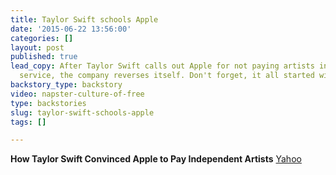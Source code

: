 ```yaml
---
title: Taylor Swift schools Apple
date: '2015-06-22 13:56:00'
categories: []
layout: post
published: true
lead_copy: After Taylor Swift calls out Apple for not paying artists in its streaming
  service, the company reverses itself. Don't forget, it all started with Napster...
backstory_type: backstory
video: napster-culture-of-free
type: backstories
slug: taylor-swift-schools-apple
tags: []

---
```

**How Taylor Swift Convinced Apple to Pay Independent Artists**
[Yahoo](https://www.yahoo.com/tech/how-taylor-swift-convinced-apple-to-pay-122081998994.html)

